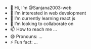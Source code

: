 - 👋 Hi, I’m @Sanjana2003-web
- 👀 I’m interested in web development
- 🌱 I’m currently learning react js
- 💞️ I’m looking to collaborate on 
- 📫 How to reach me ...
- 😄 Pronouns: ...
- ⚡ Fun fact: ...

<!---
Sanjana2003-web/Sanjana2003-web is a ✨ special ✨ repository because its `README.md` (this file) appears on your GitHub profile.
You can click the Preview link to take a look at your changes.
--->
